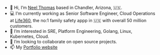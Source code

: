 
- 👋 Hi, I’m [Neel Thomas](https://www.linkedin.com/in/neel-thomas-646a27131/) based in Chandler, Arizona, :us:.
- 💻 I’m currently working as Senior Software Engineer, Cloud Operations at [Life360](https://www.life360.com/), the no:1 family safety appp in :us: with overall 50 million customers.
- 👀 I’m interested in SRE, Platform Engineering, Golang, Linux, Kubernetes, Cloud.
- 💞️ I’m looking to collaborate on open source projects.
- 📫 My [Portfolio website](https://codeworks.cloud/)

<!---
qdnqn/qdnqn is a ✨ special ✨ repository because its `README.md` (this file) appears on your GitHub profile.
You can click the Preview link to take a look at your changes.
--->
